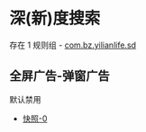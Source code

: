 # 深(新)度搜索

存在 1 规则组 - [com.bz.yilianlife.sd](/src/apps/com.bz.yilianlife.sd.ts)

## 全屏广告-弹窗广告

默认禁用

- [快照-0](https://i.gkd.li/import/13766176)
